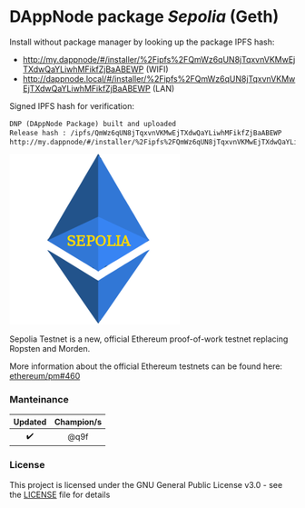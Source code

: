 # DAppNode package _Sepolia_ (Geth)

Install without package manager by looking up the package IPFS hash:
* http://my.dappnode/#/installer/%2Fipfs%2FQmWz6qUN8jTqxvnVKMwEjTXdwQaYLiwhMFikfZjBaABEWP (WIFI)
* http://dappnode.local/#/installer/%2Fipfs%2FQmWz6qUN8jTqxvnVKMwEjTXdwQaYLiwhMFikfZjBaABEWP (LAN)

Signed IPFS hash for verification:
```
DNP (DAppNode Package) built and uploaded
Release hash : /ipfs/QmWz6qUN8jTqxvnVKMwEjTXdwQaYLiwhMFikfZjBaABEWP
http://my.dappnode/#/installer/%2Fipfs%2FQmWz6qUN8jTqxvnVKMwEjTXdwQaYLiwhMFikfZjBaABEWP
```

![Avatar](avatar-sepolia-geth.png)

Sepolia Testnet is a new, official Ethereum proof-of-work testnet replacing Ropsten and Morden.

More information about the official Ethereum testnets can be found here: [ethereum/pm#460](https://github.com/ethereum/pm/issues/460)

### Manteinance

|      Updated       |    Champion/s    |
| :----------------: | :--------------: |
| :heavy_check_mark: | @q9f |

### License

This project is licensed under the GNU General Public License v3.0 - see the [LICENSE](LICENSE) file for details
